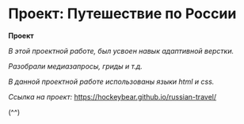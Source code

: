 # Проект: Путешествие по России

**Проект**

*В этой проектной работе, был усвоен навык адаптивной верстки.*

*Разобрали медиазапросы, гриды и т.д.*

*В данной проектной работе использованы языки html и css.*

*Ссылка на проект:* https://hockeybear.github.io/russian-travel/

(^^)
